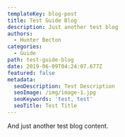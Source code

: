 ```yaml
---
templateKey: blog-post
title: Test Guide Blog
description: Just another test blog
authors:
  - Hunter Becton
categories:
  - Guide
path: test-guide-blog
date: 2019-06-09T04:24:07.677Z
featured: false
metadata:
  seoDescription: Test Description
  seoImage: /img/image-1.jpg
  seoKeywords: 'test, test'
  seoTitle: Test Title
---
```

And just another test blog content.
